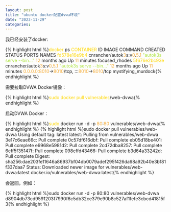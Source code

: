 ```yaml
---
layout: post
title: "ubuntu docker配置dvwa环境"
date: "2023-11-29"
categories: 
---
```

<p>我已经安装了docker:</p>
{% highlight html %}<span style="color:#ffd700">docker</span> ps
<span style="color:#ffd700">CONTAINER</span> ID   IMAGE                      COMMAND                  CREATED         STATUS          PORTS                                       NAMES
<span style="color:#ffd700">fd578e16e9b4</span>   cnrancher/autok<span style="color:#f5ab35">3</span>s:v<span style="color:#f5ab35">0</span>.<span style="color:#f5ab35">5</span>.<span style="color:#f5ab35">1</span>   <span style="color:#abe338">&quot;autok3s serve --bin&hellip;&quot;</span>   <span style="color:#f5ab35">12</span> months ago   Up <span style="color:#f5ab35">11</span> minutes                                               focused_rhodes
<span style="color:#ffd700">5f676e2bc93e</span>   cnrancher/autok<span style="color:#f5ab35">3</span>s:v<span style="color:#f5ab35">0</span>.<span style="color:#f5ab35">5</span>.<span style="color:#f5ab35">1</span>   <span style="color:#abe338">&quot;autok3s serve --bin&hellip;&quot;</span>   <span style="color:#f5ab35">12</span> months ago   Up <span style="color:#f5ab35">11</span> minutes   <span style="color:#f5ab35">0.0.0.0:8010</span>-&gt;<span style="color:#f5ab35">8010</span>/tcp, :::<span style="color:#f5ab35">8010</span>-&gt;<span style="color:#f5ab35">8010</span>/tcp   mystifying_murdock{% endhighlight %}
<p>需要拉取DVWA Docker镜像：</p>
{% highlight html %}<span style="color:#ffd700">sudo docker pull vulnerables</span>/web-dvwa{% endhighlight %}
<p>启动DVWA Docker：</p>
{% highlight html %}<span style="color:#ffd700">sudo</span> docker run -d -p <span style="color:#f5ab35">80</span>:<span style="color:#f5ab35">80</span> vulnerables/web-dvwa{% endhighlight %}
{% highlight html %}sudo docker pull vulnerables/web-dvwa
Using default tag: latest
latest: Pulling from vulnerables/web-dvwa
3e17c6eae66c: Pull complete
0c57df616dbf: Pull complete
eb05d18be401: Pull complete
e9968e5981d2: Pull complete
2cd72dba8257: Pull complete
6cff5f35147f: Pull complete
098cffd43466: Pull complete
b3d64a33242d: Pull complete
Digest: sha256:dae203fe11646a86937bf04db0079adef295f426da68a92b40e3b181f337daa7
Status: Downloaded newer image for vulnerables/web-dvwa:latest
docker.io/vulnerables/web-dvwa:latest{% endhighlight %}
<p>会返回，例如：</p>
{% highlight html %}sudo docker run -d -p 80:80 vulnerables/web-dvwa
d8904db73cd9591203f7990f6c5db32ce379e90b8c527af1fefe3cbcd41815f3{% endhighlight %}
<p>&nbsp;</p>
<p>&nbsp;</p>
